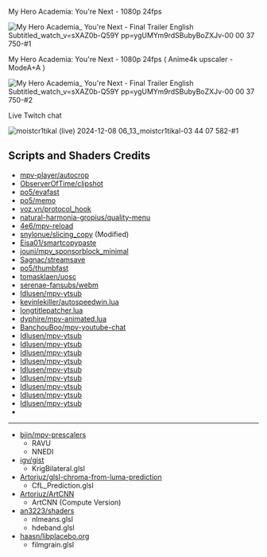 My Hero Academia: You're Next - 1080p 24fps

![My Hero Academia_ You're Next - Final Trailer English Subtitled_watch_v=sXAZ0b-Q59Y pp=ygUMYm9rdSBubyBoZXJv-00 00 37 750-#1](https://github.com/user-attachments/assets/a1e4755c-7e98-4faa-bef5-360a424d5765)


My Hero Academia: You're Next - 1080p 24fps ( Anime4k upscaler - ModeA+A )

![My Hero Academia_ You're Next - Final Trailer English Subtitled_watch_v=sXAZ0b-Q59Y pp=ygUMYm9rdSBubyBoZXJv-00 00 37 750-#2](https://github.com/user-attachments/assets/6dd2486c-b3a0-4c6b-b8df-fd0b6784ffc5)

Live Twitch chat

![moistcr1tikal (live) 2024-12-08 06_13_moistcr1tikal-03 44 07 582-#1](https://github.com/user-attachments/assets/6fdbcd85-142b-400b-a4f0-96839d7b322f)

## Scripts and Shaders Credits

- [mpv-player/autocrop](https://github.com/mpv-player/mpv/blob/master/TOOLS/lua/autocrop.lua)
- [ObserverOfTime/clipshot](https://github.com/ObserverOfTime/mpv-scripts/blob/master/clipshot.lua)
- [po5/evafast](https://github.com/po5/evafast)
- [po5/memo](https://github.com/po5/memo)
- [voz.vn/protocol_hook](https://github.com/FirefoxUniverse/FirefoxTweaksVN/tree/main/mpv)
- [natural-harmonia-gropius/quality-menu](https://github.com/natural-harmonia-gropius/mpv-quality-menu)
- [4e6/mpv-reload](https://github.com/4e6/mpv-reload)
- [snylonue/slicing_copy](https://github.com/snylonue/mpv_slicing_copy) (Modified)
- [Eisa01/smartcopypaste](https://github.com/Eisa01/mpv-scripts#smartcopypaste)
- [jouni/mpv_sponsorblock_minimal](https://codeberg.org/jouni/mpv_sponsorblock_minimal)
- [Sagnac/streamsave](https://github.com/Sagnac/streamsave)
- [po5/thumbfast](https://github.com/po5/thumbfast)
- [tomasklaen/uosc](https://github.com/tomasklaen/uosc)
- [serenae-fansubs/webm](https://github.com/serenae-fansubs/mpv-webm)
- [Idlusen/mpv-ytsub](https://github.com/Idlusen/mpv-ytsub)
- [kevinlekiller/autospeedwin.lua]([https://github.com/Idlusen/mpv-ytsub](https://github.com/kevinlekiller/mpv_scripts/blob/master/autospeedwin/autospeedwin.lua))
- [longtitlepatcher.lua]()
- [dyphire/mpv-animated.lua](https://github.com/dyphire/mpv-scripts)
- [BanchouBoo/mpv-youtube-chat](https://github.com/BanchouBoo/mpv-youtube-chat)
- [Idlusen/mpv-ytsub](https://github.com/Idlusen/mpv-ytsub)
- [Idlusen/mpv-ytsub](https://github.com/Idlusen/mpv-ytsub)
- [Idlusen/mpv-ytsub](https://github.com/Idlusen/mpv-ytsub)
- [Idlusen/mpv-ytsub](https://github.com/Idlusen/mpv-ytsub)
- [Idlusen/mpv-ytsub](https://github.com/Idlusen/mpv-ytsub)
- [Idlusen/mpv-ytsub](https://github.com/Idlusen/mpv-ytsub)
- [Idlusen/mpv-ytsub](https://github.com/Idlusen/mpv-ytsub)
- [Idlusen/mpv-ytsub](https://github.com/Idlusen/mpv-ytsub)
- [Idlusen/mpv-ytsub](https://github.com/Idlusen/mpv-ytsub)
- 
---

- [bjin/mpv-prescalers](https://github.com/bjin/mpv-prescalers/tree/master/gather)
    - RAVU
    - NNEDI
- [igv/gist](https://gist.github.com/igv)
    - KrigBilateral.glsl
- [Artoriuz/glsl-chroma-from-luma-prediction](https://github.com/Artoriuz/glsl-chroma-from-luma-prediction)
    - CfL_Prediction.glsl
- [Artoriuz/ArtCNN](https://github.com/Artoriuz/ArtCNN)
    - ArtCNN (Compute Version)
- [an3223/shaders](https://github.com/AN3223/dotfiles/tree/master/.config/mpv/shaders)
    - nlmeans.glsl
    - hdeband.glsl
- [haasn/libplacebo.org](https://libplacebo.org/custom-shaders/#full-example)
    - filmgrain.glsl
